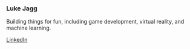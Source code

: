 ### Luke Jagg

Building things for fun, including game development, virtual reality, and machine learning.

[LinkedIn](https://www.linkedin.com/in/lucasjagg/)
